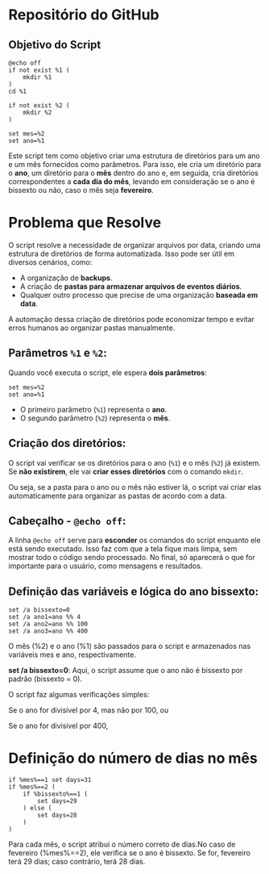 #  Repositório do GitHub


## Objetivo do Script ##
```batch
@echo off
if not exist %1 (
    mkdir %1
)
cd %1

if not exist %2 (
    mkdir %2
)

set mes=%2
set ano=%1

```

Este script tem como objetivo criar uma estrutura de diretórios para um ano e um mês fornecidos como parâmetros. Para isso, ele cria um diretório para o **ano**, um diretório para o **mês** dentro do ano e, em seguida, cria diretórios correspondentes a **cada dia do mês**, levando em consideração se o ano é bissexto ou não, caso o mês seja **fevereiro**.

# Problema que Resolve

O script resolve a necessidade de organizar arquivos por data, criando uma estrutura de diretórios de forma automatizada. Isso pode ser útil em diversos cenários, como:

- A organização de **backups**.
- A criação de **pastas para armazenar arquivos de eventos diários**.
- Qualquer outro processo que precise de uma organização **baseada em data**.

A automação dessa criação de diretórios pode economizar tempo e evitar erros humanos ao organizar pastas manualmente.

## Parâmetros `%1` e `%2`:

Quando você executa o script, ele espera **dois parâmetros**: 
```batch
set mes=%2
set ano=%1

```
- O primeiro parâmetro (`%1`) representa o **ano**.
- O segundo parâmetro (`%2`) representa o **mês**.

## Criação dos diretórios:

O script vai verificar se os diretórios para o ano (`%1`) e o mês (`%2`) já existem. Se **não existirem**, ele vai **criar esses diretórios** com o comando `mkdir`.

Ou seja, se a pasta para o ano ou o mês não estiver lá, o script vai criar elas automaticamente para organizar as pastas de acordo com a data.

## Cabeçalho - `@echo off`:

A linha `@echo off` serve para **esconder** os comandos do script enquanto ele está sendo executado. Isso faz com que a tela fique mais limpa, sem mostrar todo o código sendo processado. No final, só aparecerá o que for importante para o usuário, como mensagens e resultados.

## Definição das variáveis e lógica do ano bissexto:
```batch
set /a bissexto=0
set /a ano1=ano %% 4
set /a ano2=ano %% 100
set /a ano3=ano %% 400

```

 O mês (%2) e o ano (%1) são passados para o script e armazenados nas variáveis mes e ano, respectivamente.

 **set /a bissexto=0**: Aqui, o script assume que o ano não é bissexto por padrão (bissexto = 0).

 O script faz algumas verificações simples:
 
Se o ano for divisível por 4, mas não por 100, ou

Se o ano for divisível por 400,

# Definição do número de dias no mês
```batch
if %mes%==1 set days=31
if %mes%==2 (
    if %bissexto%==1 (
        set days=29
    ) else (
        set days=28
    )
)
```
Para cada mês, o script atribui o número correto de dias.No caso de fevereiro (%mes%==2), ele verifica se o ano é bissexto. Se for, fevereiro terá 29 dias; caso contrário, terá 28 dias.
